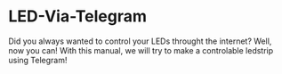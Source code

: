 # LED-Via-Telegram
Did you always wanted to control your LEDs throught the internet? Well, now you can! With this manual, we will try to make a controlable ledstrip using Telegram! 
